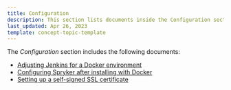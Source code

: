 ```yaml
---
title: Configuration
description: This section lists documents inside the Configuration section.
last_updated: Apr 26, 2023
template: concept-topic-template
---
```


The *Configuration* section includes the following documents:
* [Adjusting Jenkins for a Docker environment](/docs/scos/dev/setup/installing-spryker-with-docker/configuration/adjusting-jenkins-for-a-docker-environment.html)
* [Configuring Spryker after installing with Docker](/docs/scos/dev/setup/installing-spryker-with-docker/configuration/configuring-spryker-after-installing-with-docker.html)
* [Setting up a self-signed SSL certificate](/docs/scos/dev/setup/installing-spryker-with-docker/configuration/setting-up-a-self-signed-ssl-certificate.html)
